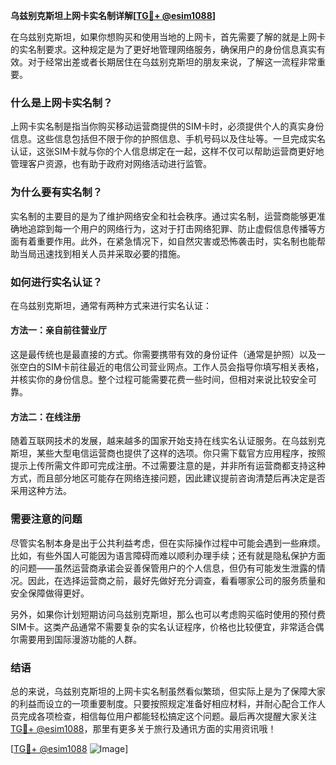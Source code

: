 **乌兹别克斯坦上网卡实名制详解[[TG💪+ @esim1088](https://t.me/s/esim1088)]**

在乌兹别克斯坦，如果你想购买和使用当地的上网卡，首先需要了解的就是上网卡的实名制要求。这种规定是为了更好地管理网络服务，确保用户的身份信息真实有效。对于经常出差或者长期居住在乌兹别克斯坦的朋友来说，了解这一流程非常重要。

### 什么是上网卡实名制？

上网卡实名制是指当你购买移动运营商提供的SIM卡时，必须提供个人的真实身份信息。这些信息包括但不限于你的护照信息、手机号码以及住址等。一旦完成实名认证，这张SIM卡就与你的个人信息绑定在一起，这样不仅可以帮助运营商更好地管理客户资源，也有助于政府对网络活动进行监管。

### 为什么要有实名制？

实名制的主要目的是为了维护网络安全和社会秩序。通过实名制，运营商能够更准确地追踪到每一个用户的网络行为，这对于打击网络犯罪、防止虚假信息传播等方面有着重要作用。此外，在紧急情况下，如自然灾害或恐怖袭击时，实名制也能帮助当局迅速找到相关人员并采取必要的措施。

### 如何进行实名认证？

在乌兹别克斯坦，通常有两种方式来进行实名认证：

#### 方法一：亲自前往营业厅

这是最传统也是最直接的方式。你需要携带有效的身份证件（通常是护照）以及一张空白的SIM卡前往最近的电信公司营业网点。工作人员会指导你填写相关表格，并核实你的身份信息。整个过程可能需要花费一些时间，但相对来说比较安全可靠。

#### 方法二：在线注册

随着互联网技术的发展，越来越多的国家开始支持在线实名认证服务。在乌兹别克斯坦，某些大型电信运营商也提供了这样的选项。你只需下载官方应用程序，按照提示上传所需文件即可完成注册。不过需要注意的是，并非所有运营商都支持这种方式，而且部分地区可能存在网络连接问题，因此建议提前咨询清楚后再决定是否采用这种方法。

### 需要注意的问题

尽管实名制本身是出于公共利益考虑，但在实际操作过程中可能会遇到一些麻烦。比如，有些外国人可能因为语言障碍而难以顺利办理手续；还有就是隐私保护方面的问题——虽然运营商承诺会妥善保管用户的个人信息，但仍有可能发生泄露的情况。因此，在选择运营商之前，最好先做好充分调查，看看哪家公司的服务质量和安全保障做得更好。

另外，如果你计划短期访问乌兹别克斯坦，那么也可以考虑购买临时使用的预付费SIM卡。这类产品通常不需要复杂的实名认证程序，价格也比较便宜，非常适合偶尔需要用到国际漫游功能的人群。

### 结语

总的来说，乌兹别克斯坦的上网卡实名制虽然看似繁琐，但实际上是为了保障大家的利益而设立的一项重要制度。只要按照规定准备好相应材料，并耐心配合工作人员完成各项检查，相信每位用户都能轻松搞定这个问题。最后再次提醒大家关注[TG💪+ @esim1088](https://t.me/s/esim1088)，那里有更多关于旅行及通讯方面的实用资讯哦！

[[TG💪+ @esim1088](https://t.me/s/esim1088) ![Image](https://i.postimg.cc/4NQfJmqS/Snipaste-2025-05-13-00-14-12.png)]